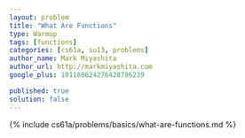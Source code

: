 ```yaml
---
layout: problem
title: "What Are Functions"
type: Warmup
tags: [functions]
categories: [cs61a, su13, problems]
author_name: Mark Miyashita
author_url: http://markmiyashita.com
google_plus: 101180624276428786239

published: true
solution: false
---
```


{% include cs61a/problems/basics/what-are-functions.md %}
